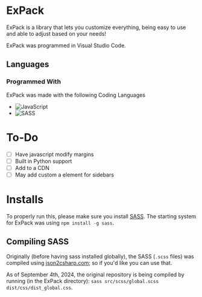 # ExPack 
ExPack is a library that lets you customize everything, being easy to use and able to adjust based on your needs!

ExPack was programmed in Visual Studio Code.
## Languages
### Programmed With
ExPack was made with the following Coding Languages
- ![JavaScript](https://img.shields.io/badge/javascript-%23323330.svg?style=for-the-badge&logo=javascript&logoColor=%23F7DF1E)
- ![SASS](https://img.shields.io/badge/SASS-hotpink.svg?style=for-the-badge&logo=SASS&logoColor=white)


# To-Do
- [ ]  Have javascript modify margins
- [ ]  Built in Python support
- [ ]  Add to a CDN
- [ ]  May add custom a element for sidebars

# Installs
To properly run this, please make sure you install [SASS](https://sass-lang.com/install/). The starting system for ExPack was using `npm install -g sass`.
## Compiling SASS
Originally (before having sass installed globally), the SASS (`.scss` files) was compiled using [json2csharp.com](https://json2csharp.com/css-tools/sass-to-css); so if you'd like you can use that.

As of September 4th, 2024, the original repository is being compiled by running (in the ExPack directory): `sass src/scss/global.scss dist/css/dist_global.css`. 